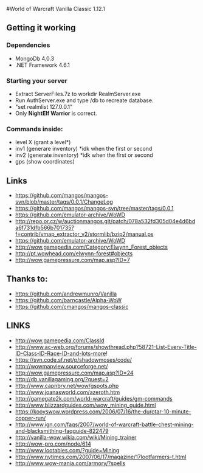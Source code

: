 #World of Warcraft Vanilla Classic 1.12.1

## Getting it working
### Dependencies
- MongoDb 4.0.3
- .NET Framework 4.6.1

### Starting your server
- Extract ServerFiles.7z to workdir RealmServer.exe
- Run AuthServer.exe and type /db to recreate database.
- "set realmlist 127.0.0.1"
- Only **NightElf Warrior** is correct.

### Commands inside:
- level X (grant a level*)
- inv1 (generare inventory) *idk when the first or second
- inv2 (generate inventory) *idk when the first or second
- gps (show coordinates)

## Links

- https://github.com/mangos/mangos-svn/blob/master/tags/0.0.1/ChangeLog
- https://github.com/mangos/mangos-svn/tree/master/tags/0.0.1
- https://github.com/emulator-archive/WoWD
- http://repo.or.cz/w/auctionmangos.git/patch/078a532fd305d04e4d6bda6f731dfb566b701735?f=contrib/vmap_extractor_v2/stormlib/bzip2/manual.ps
- https://github.com/emulator-archive/WoWD
- http://wow.gamepedia.com/Category:Elwynn_Forest_objects
- http://pt.wowhead.com/elwynn-forest#objects
- http://wow.gamepressure.com/map.asp?ID=7

## Thanks to:

- https://github.com/andrewmunro/Vanilla
- https://github.com/barncastle/Alpha-WoW
- https://github.com/cmangos/mangos-classic

## LINKS

- http://wow.gamepedia.com/ClassId
- http://www.ac-web.org/forums/showthread.php?58721-List-Every-Title-ID-Class-ID-Race-ID-and-lots-more!
- https://svn.code.sf.net/p/shadowmoses/code/
- http://wowmapview.sourceforge.net/
- http://wow.gamepressure.com/map.asp?ID=24
- http://db.vanillagaming.org/?quest=2
- http://www.capnbry.net/wow/gspots.php
- http://www.joanasworld.com/azeroth.htm
- http://gamegate2k.com/world-warcraft/guides/gm-commands
- http://www.blizzardguides.com/wow_mining_guide.html
- https://kooyswow.wordpress.com/2006/07/16/the-durotar-10-minute-copper-run/
- http://www.ign.com/faqs/2007/world-of-warcraft-battle-chest-mining-and-blacksmithing-faqguide-822479
- http://vanilla-wow.wikia.com/wiki/Mining_trainer
- http://wow-pro.com/node/614
- http://www.lootables.com/?guide=Mining
- http://www.nytimes.com/2007/06/17/magazine/17lootfarmers-t.html
- http://www.wow-mania.com/armory/?spells